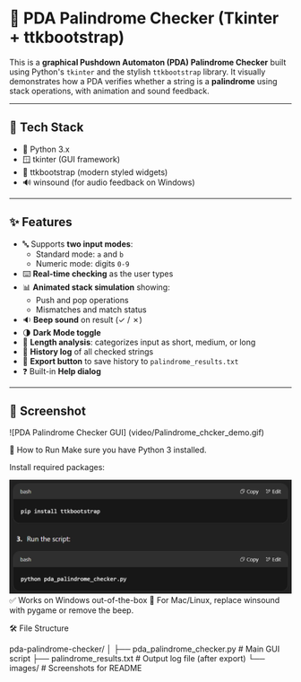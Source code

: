 # 🤖 PDA Palindrome Checker (Tkinter + ttkbootstrap)

This is a **graphical Pushdown Automaton (PDA) Palindrome Checker** built using Python's `tkinter` and the stylish `ttkbootstrap` library. It visually demonstrates how a PDA verifies whether a string is a **palindrome** using stack operations, with animation and sound feedback.

---

## 🧰 Tech Stack

- 🐍 Python 3.x
- 🪟 tkinter (GUI framework)
- 🎨 ttkbootstrap (modern styled widgets)
- 🔊 winsound (for audio feedback on Windows)

---

## ✨ Features

- 🔤 Supports **two input modes**:
  - Standard mode: `a` and `b`
  - Numeric mode: digits `0-9`
- ⌨️ **Real-time checking** as the user types
- 📊 **Animated stack simulation** showing:
  - Push and pop operations
  - Mismatches and match status
- 🔉 **Beep sound** on result (✓ / ✗)
- 🌗 **Dark Mode toggle**
- 🧠 **Length analysis**: categorizes input as short, medium, or long
- 📜 **History log** of all checked strings
- 💾 **Export button** to save history to `palindrome_results.txt`
- ❓ Built-in **Help dialog**

---

## 📸 Screenshot

![PDA Palindrome Checker GUI]
 (video/Palindrome_chcker_demo.gif)


🚀 How to Run
Make sure you have Python 3 installed.

Install required packages:

![alt text](./image.png)
✅ Works on Windows out-of-the-box
🔔 For Mac/Linux, replace winsound with pygame or remove the beep.

🛠 File Structure

pda-palindrome-checker/
│
├── pda_palindrome_checker.py      # Main GUI script
├── palindrome_results.txt         # Output log file (after export)
└── images/                        #  Screenshots for README
